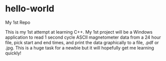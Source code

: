 # hello-world

My 1st Repo


This is my 1st attempt at learning C++. My 1st project will be a Windows application to read 1 second cycle ASCII magnetometer data from a 24 hour file, pick start and end times, and print the data graphically to a file, .pdf or .jpg. This is a huge task for a newbie but it will hopefully get me learning quickly!
